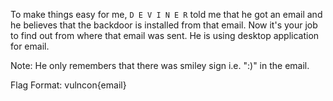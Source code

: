 To make things easy for me, `D E V I N E R` told me that he got an email and he believes that the backdoor is installed from that email. Now it's your job to find out from where that email was sent. He is using desktop application for email.

Note: He only remembers that there was smiley sign i.e. ":)" in the email.

Flag Format: vulncon{email}
 
